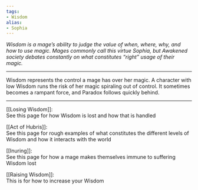 ```yaml
---
tags:
- Wisdom
alias:
- Sophia
---
```


_Wisdom is a mage’s ability to judge the value of when, where, why, and how to use magic. Mages commonly call this virtue Sophia, but Awakened society debates constantly on what constitutes “right” usage of their magic._

---

Wisdom represents the control a mage has over her magic. A character with low Wisdom runs the risk of her magic spiraling out of control. It sometimes becomes a rampant force, and Paradox follows quickly behind.

---

[[Losing Wisdom]]: \
See this page for how Wisdom is lost and how that is handled

[[Act of Hubris]]: \
See this page for rough examples of what constitutes the different levels of Wisdom and how it interacts with the world

[[Inuring]]: \
See this page for how a mage makes themselves immune to suffering Wisdom lost

[[Raising Wisdom]]: \
This is for how to increase your Wisdom